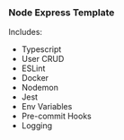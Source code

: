 ### Node Express Template

Includes:

- Typescript
- User CRUD
- ESLint
- Docker
- Nodemon
- Jest
- Env Variables
- Pre-commit Hooks
- Logging
